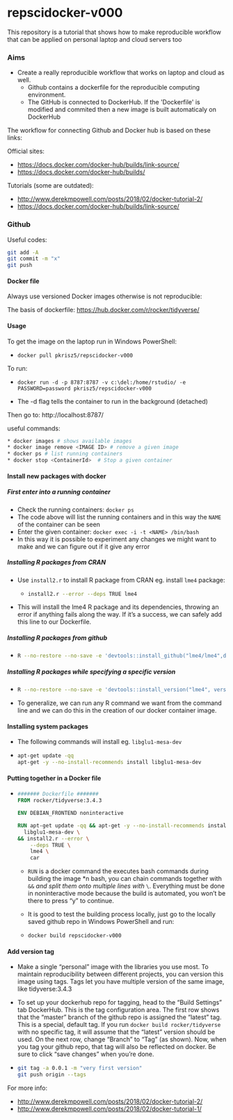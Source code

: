 # repscidocker-v000
This repository is a tutorial that shows how to make reproducible workflow that can be applied on personal laptop and cloud servers too 

### Aims

* Create a really reproducible workflow that works on laptop and cloud as well.
  * Github contains a dockerfile for the reproducible computing environment.
  * The GitHub is connected to DockerHub. If the 'Dockerfile' is modified and commited then a new image is built automaticaly on DockerHub 

The workflow for connecting Github and Docker hub is based on these links:

Official sites:

* https://docs.docker.com/docker-hub/builds/link-source/
* https://docs.docker.com/docker-hub/builds/

Tutorials (some are outdated):

* http://www.derekmpowell.com/posts/2018/02/docker-tutorial-2/
* https://docs.docker.com/docker-hub/builds/link-source/

### Github

Useful codes:

``` bash
git add -A
git commit -m "x"
git push
```



#### Docker file

Always use versioned Docker images otherwise is not reproducible:

The basis of dockerfile: https://hub.docker.com/r/rocker/tidyverse/


#### Usage 
To get the image on the laptop run in Windows PowerShell:

* `docker pull pkrisz5/repscidocker-v000`

To run:

* `docker run -d -p 8787:8787 -v c:\del:/home/rstudio/ -e PASSWORD=password pkrisz5/repscidocker-v000`

* The -d flag tells the container to run in the background (detached)

 

Then go to: http://localhost:8787/

useful commands:

``` bash
* docker images # shows available images
* docker image remove <IMAGE ID> # remove a given image
* docker ps # list running containers
* docker stop <ContainerId>  # Stop a given container
```

#### Install new packages with docker

##### First enter into a running container

   * Check the running containers: ```docker ps```
   * The code above will list the running containers and in this way the `NAME` of the container can be seen
   * Enter the given container: `docker exec -i -t <NAME> /bin/bash`
   * In this way it is possible to experiment any changes we might want to make and we can figure out if it give any error

##### Installing R packages from CRAN

* Use `install2.r` to install R package from CRAN eg. install `lme4` package:
  * ```bash
  	install2.r --error --deps TRUE lme4
  	```
* This will install the lme4 R package and its dependencies, throwing an error if anything fails along the way. If it’s a success, we can safely add this line to our Dockerfile.

##### Installing R packages from github

* ```bash
  R --no-restore --no-save -e 'devtools::install_github("lme4/lme4",dependencies=TRUE)'
  ```

##### Installing R packages while specifying a specific version

* ```bash
  R --no-restore --no-save -e 'devtools::install_version("lme4", version="1.1-14")'
  ```

* To generalize, we can run any R command we want from the command line and we can do this in the creation of our docker container image.

#### Installing system packages

* The following commands will install eg. `libglu1-mesa-dev`

* ``` bash
  apt-get update -qq
  apt-get -y --no-install-recommends install libglu1-mesa-dev
  ```

#### Putting together in a Docker file

* ``` dockerfile
  ####### Dockerfile #######
  FROM rocker/tidyverse:3.4.3
  
  ENV DEBIAN_FRONTEND noninteractive
  
  RUN apt-get update -qq && apt-get -y --no-install-recommends install \
  	libglu1-mesa-dev \
  && install2.r --error \
      --deps TRUE \
      lme4 \
      car
  ```

  * `RUN` is a docker command the executes bash commands during building the image *n bash, you can chain commands together with `&&` *and split them onto multiple lines with* `\`. Everything must be done in noninteractive mode because the build is automated, you won’t be there to press “y” to continue.

  * It is good to test the building process locally, just go to the locally saved github repo in Windows PowerShell and run:

  * ```bash
    docker build repscidocker-v000
    ```

#### Add version tag

* Make a single “personal” image with the libraries you use most. To maintain reproducibility between different projects, you can version this image using tags. Tags let you have multiple version of the same image, like tidyverse:3.4.3 

* To set up your dockerhub repo for tagging, head to the “Build Settings” tab DockerHub. This is the tag configuration area. The first row shows that the “master” branch of the github repo is assigned the “latest” tag. This is a special, default tag. If you run `docker build rocker/tidyverse` with no specific tag, it will assume that the “latest” version should be used. On the next row, change “Branch” to “Tag” (as shown). Now, when you tag your github repo, that tag will also be reflected on docker. Be sure to click “save changes” when you’re done.

* ```bash
  git tag -a 0.0.1 -m "very first version"
  git push origin --tags
  ```

For more info:

* http://www.derekmpowell.com/posts/2018/02/docker-tutorial-2/
* http://www.derekmpowell.com/posts/2018/02/docker-tutorial-1/

